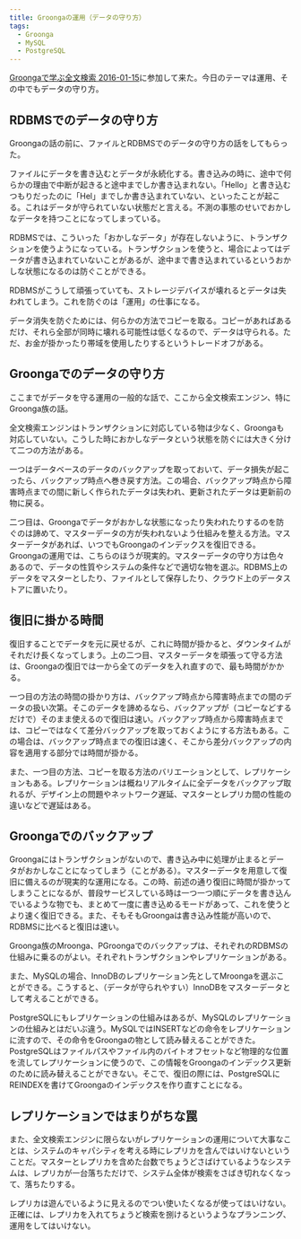 ```yaml
---
title: Groongaの運用（データの守り方）
tags:
  - Groonga
  - MySQL
  - PostgreSQL
---
```


[Groongaで学ぶ全文検索 2016-01-15][]に参加して来た。今日のテーマは運用、その中でもデータの守り方。

RDBMSでのデータの守り方
-----------------------

Groongaの話の前に、ファイルとRDBMSでのデータの守り方の話をしてもらった。

ファイルにデータを書き込むとデータが永続化する。書き込みの時に、途中で何らかの理由で中断が起きると途中までしか書き込まれない。「Hello」と書き込むつもりだったのに「Hel」までしか書き込まれていない、といったことが起こる。これはデータが守られていない状態だと言える。不測の事態のせいでおかしなデータを持つことになってしまっている。

RDBMSでは、こういった「おかしなデータ」が存在しないように、トランザクションを使うようになっている。トランザクションを使うと、場合によってはデータが書き込まれていないことがあるが、途中まで書き込まれているというおかしな状態になるのは防ぐことができる。

RDBMSがこうして頑張っていても、ストレージデバイスが壊れるとデータは失われてしまう。これを防ぐのは「運用」の仕事になる。

データ消失を防ぐためには、何らかの方法でコピーを取る。コピーがあればあるだけ、それら全部が同時に壊れる可能性は低くなるので、データは守られる。ただ、お金が掛かったり帯域を使用したりするというトレードオフがある。

Groongaでのデータの守り方
-------------------------

ここまでがデータを守る運用の一般的な話で、ここから全文検索エンジン、特にGroonga族の話。

全文検索エンジンはトランザクションに対応している物は少なく、Groongaも対応していない。こうした時におかしなデータという状態を防ぐには大きく分けて二つの方法がある。

一つはデータベースのデータのバックアップを取っておいて、データ損失が起こったら、バックアップ時点へ巻き戻す方法。この場合、バックアップ時点から障害時点までの間に新しく作られたデータは失われ、更新されたデータは更新前の物に戻る。

二つ目は、Groongaでデータがおかしな状態になったり失われたりするのを防ぐのは諦めて、マスターデータの方が失われないよう仕組みを整える方法。マスターデータがあれば、いつでもGroongaのインデックスを復旧できる。Groongaの運用では、こちらのほうが現実的。マスターデータの守り方は色々あるので、データの性質やシステムの条件などで適切な物を選ぶ。RDBMS上のデータをマスターとしたり、ファイルとして保存したり、クラウド上のデータストアに置いたり。

復旧に掛かる時間
----------------

復旧することでデータを元に戻せるが、これに時間が掛かると、ダウンタイムがそれだけ長くなってしまう。上の二つ目、マスターデータを頑張って守る方法は、Groongaの復旧では一から全てのデータを入れ直すので、最も時間がかかる。

一つ目の方法の時間の掛かり方は、バックアップ時点から障害時点までの間のデータの扱い次第。そこのデータを諦めるなら、バックアップが（コピーなどするだけで）そのまま使えるので復旧は速い。バックアップ時点から障害時点までは、コピーではなくて差分バックアップを取っておくようにする方法もある。この場合は、バックアップ時点までの復旧は速く、そこから差分バックアップの内容を適用する部分では時間が掛かる。

また、一つ目の方法、コピーを取る方法のバリエーションとして、レプリケーションもある。レプリケーションは概ねリアルタイムに全データをバックアップ取れるが、デザイン上の問題やネットワーク遅延、マスターとレプリカ間の性能の違いなどで遅延はある。

Groongaでのバックアップ
-----------------------

Groongaにはトランザクションがないので、書き込み中に処理が止まるとデータがおかしなことになってしまう（ことがある）。マスターデータを用意して復旧に備えるのが現実的な運用になる。この時、前述の通り復旧に時間が掛かってしまうことになるが、普段サービスしている時は一つ一つ順にデータを書き込んでいるような物でも、まとめて一度に書き込めるモードがあって、これを使うとより速く復旧できる。また、そもそもGroongaは書き込み性能が高いので、RDBMSに比べると復旧は速い。

Groonga族のMroonga、PGroongaでのバックアップは、それぞれのRDBMSの仕組みに乗るのがよい。それぞれトランザクションやレプリケーションがある。

また、MySQLの場合、InnoDBのレプリケーション先としてMroongaを選ぶことができる。こうすると、（データが守られやすい）InnoDBをマスターデータとして考えることができる。

PostgreSQLにもレプリケーションの仕組みはあるが、MySQLのレプリケーションの仕組みとはだいぶ違う。MySQLではINSERTなどの命令をレプリケーションに流すので、その命令をGroongaの物として読み替えることができた。PostgreSQLはファイルパスやファイル内のバイトオフセットなど物理的な位置を流してレプリケーションに使うので、この情報をGroongaのインデックス更新のために読み替えることができない。そこで、復旧の際には、PostgreSQLにREINDEXを書けてGroongaのインデックスを作り直すことになる。

レプリケーションではまりがちな罠
--------------------------------

また、全文検索エンジンに限らないがレプリケーションの運用について大事なことは、システムのキャパシティを考える時にレプリカを含んではいけないということだ。マスターとレプリカを含めた台数でちょうどさばけているようなシステムは、レプリカが一台落ちただけで、システム全体が検索をさばき切れなくなって、落ちたりする。

レプリカは遊んでいるように見えるのでつい使いたくなるが使ってはいけない。正確には、レプリカを入れてちょうど検索を捌けるというようなプランニング、運用をしてはいけない。


[Groongaで学ぶ全文検索 2016-01-15]: https://groonga.doorkeeper.jp/events/36432
